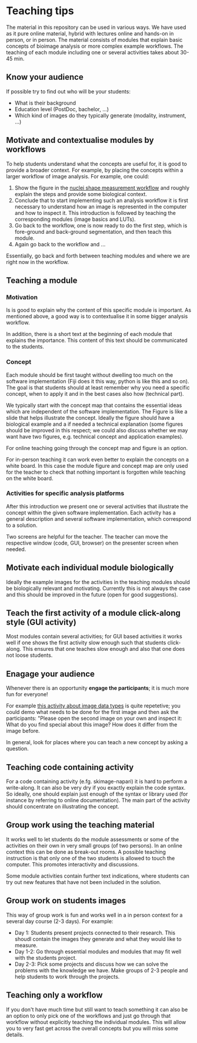 # Teaching tips

The material in this repository can be used in various ways. We have used as it pure online material, hybrid with lectures online and hands-on in  person, 
or in person.  The material consists of modules that explain basic concepts of bioimage analysis or more complex example workflows. 
The teaching of each module including one or several activities takes about 30-45 min. 

## Know your audience

If possible try to find out who will be your students:
* What is their background 
* Education level (PostDoc, bachelor, ...)
* Which kind of images do they typically generate (modality, instrument, ...)

## Motivate and contextualise modules by workflows

To help students understand what the concepts are useful for, it is good to provide a broader context. For example, by placing the concepts within a larger workflow of image analysis. 
For example, one could:

1. Show the figure in the [nuclei shape measurement workflow](https://neubias.github.io/training-resources/workflow_segment_2d_nuclei_measure_shape/index.html) and roughly explain the steps and provide some biological context.
2. Conclude that to start implementing such an analysis workflow it is first necessary to understand how an image is represented in the computer and how to inspect it. This introduction is followed by  teaching the corresponding modules (image basics and LUTs).
3. Go back to the workflow, one is now ready to do the first step, which is fore-ground and back-ground segmentation, and then teach this module.
4. Again go back to the workflow and ...

Essentially, go back and forth between teaching modules and where we are right now in the workflow.

## Teaching a module

### Motivation

Is is good to explain why the content of this specific module is important. As mentioned above, a good way is to contextualise it in some bigger analysis workflow.

In addition, there is a short text at the beginning of each module that explains the importance. This content of this text should be communicated to the students.

### Concept

Each module should be first taught without dwelling too much on the software implementation (Fiji does it this way, python is like this and so on). The goal is that students should at least remember why you need a specific concept, when to apply it and in the best cases also how (technical part). 

We typically start with the concept map that contains the essential ideas which are independent of the software implementation. The Figure is like a slide that helps illustrate the concept. Ideally the figure should have a biological example and a if needed a technical explanation (some figures should be improved in this respect; we could also discuss whether we may want have two figures, e.g. technical concept and application examples). 

For online teaching going through the concept map and figure is an option.

For in-person teaching it can work even better to explain the concepts on a white board. In this case the module figure and concept map are only used for the teacher to check that nothing important is forgotten while teaching on the white board.

### Activities for specific analysis platforms

After this introduction we present one or several activities that illustrate the concept within the given software implementation. Each activity has a general description and several software implementation, which correspond to a solution. 

Two screens are helpful for the teacher. The teacher can move the respective window (code, GUI, browser) on the presenter screen when needed. 

## Motivate each individual module biologically

Ideally the example images for the activities in the teaching modules should be biologically relevant and motivating. Currently this is not always the case and this should be improved in the future (open for good suggestions). 

## Teach the first activity of a module click-along style (GUI activity)

Most modules contain several activities; for GUI based activities it works well if one shows the first activity slow enough such that students click-along. This ensures that one teaches slow enough and also that one does not loose students. 

## Enagage your audience

Whenever there is an opportunity **engage the participants**; it is much more fun for everyone! 

For example [this activity about image data types](https://neubias.github.io/training-resources/datatypes/index.html#explore) is quite repetetive; you could demo what needs to be done for the first image and then ask the participants: "Please open the second image on your own and inspect it: What do you find special about this image? How does it differ from the image before.

In general, look for places where you can teach a new concept by asking a question.

## Teaching code containing activity 

For a code containing activity (e.fg. skimage-napari) it is hard to perform a write-along. It can also be very dry if you exactly explain the code syntax. So ideally, one should explain just enough of the syntax or library used (for instance by referring to online documentation). The main part of the activity should concentrate on illustrating the concept.   

## Group work using the teaching material

It works well to let students do the module assessments or some of the activities on their own in very small groups (of two persons). In an online context this can be done as break-out rooms. 
A possible teaching instruction is that only one of the two students is allowed to touch the computer. This promotes interactivity and discussions.

Some module activities contain further text indications, where students can try out new features that have not been included in the solution. 

## Group work on students images

This way of group work is fun and works well in a in person context for a several day course (2-3 days). For example:

* Day 1: Students present projects connected to their research. This shoudl contain the images they generate and what they would like to measure. 
* Day 1-2: Go through essential modules and modules that may fit well with the students project. 
* Day 2-3: Pick some projects and discuss how we can solve the problems with the knowledge we have. Make groups of 2-3 people and help students to work through the projects.

## Teaching only a workflow

If you don't have much time but still want to teach something it can also be an option to only pick one of the workflows and just go through that workflow without explicitly teaching the individual modules. This will allow you to very fast get across the overall concepts but you will miss some details. 

